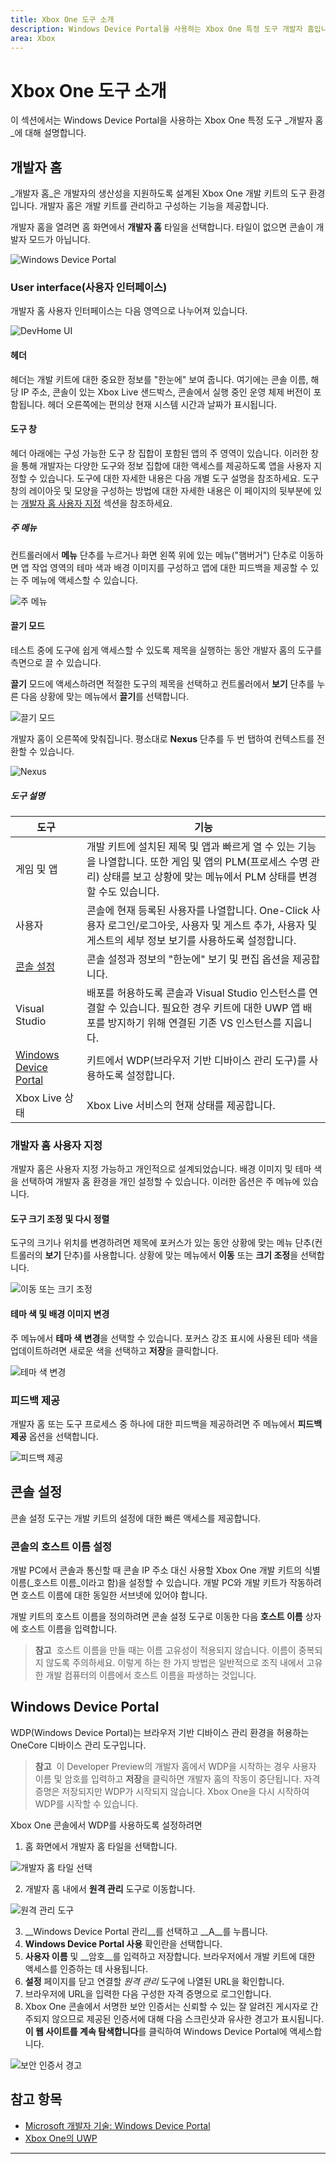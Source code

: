 ```yaml
---
title: Xbox One 도구 소개
description: Windows Device Portal을 사용하는 Xbox One 특정 도구 개발자 홈입니다.
area: Xbox
---
```


# Xbox One 도구 소개

이 섹션에서는 Windows Device Portal을 사용하는 Xbox One 특정 도구 _개발자 홈_에 대해 설명합니다.

## 개발자 홈

_개발자 홈_은 개발자의 생산성을 지원하도록 설계된 Xbox One 개발 키트의 도구 환경입니다. 개발자 홈은 개발 키트를 관리하고 구성하는 기능을 제공합니다.

개발자 홈을 열려면 홈 화면에서 **개발자 홈** 타일을 선택합니다. 타일이 없으면 콘솔이 개발자 모드가 아닙니다.

  ![Windows Device Portal](images/windowsdeviceportal_1.png)

### User interface(사용자 인터페이스)
개발자 홈 사용자 인터페이스는 다음 영역으로 나누어져 있습니다.

  ![DevHome UI](images/devhome_ui.png)

#### 헤더
헤더는 개발 키트에 대한 중요한 정보를 "한눈에" 보여 줍니다. 여기에는 콘솔 이름, 해당 IP 주소, 콘솔이 있는 Xbox Live 샌드박스, 콘솔에서 실행 중인 운영 체제 버전이 포함됩니다. 헤더 오른쪽에는 편의상 현재 시스템 시간과 날짜가 표시됩니다.

#### 도구 창
헤더 아래에는 구성 가능한 도구 창 집합이 포함된 앱의 주 영역이 있습니다. 이러한 창을 통해 개발자는 다양한 도구와 정보 집합에 대한 액세스를 제공하도록 앱을 사용자 지정할 수 있습니다. 도구에 대한 자세한 내용은 다음 개별 도구 설명을 참조하세요. 도구 창의 레이아웃 및 모양을 구성하는 방법에 대한 자세한 내용은 이 페이지의 뒷부분에 있는 [개발자 홈 사용자 지정](#customizing-dev-home) 섹션을 참조하세요. 

##### 주 메뉴
컨트롤러에서 **메뉴** 단추를 누르거나 화면 왼쪽 위에 있는 메뉴("햄버거") 단추로 이동하면 앱 작업 영역의 테마 색과 배경 이미지를 구성하고 앱에 대한 피드백을 제공할 수 있는 주 메뉴에 액세스할 수 있습니다.

  ![주 메뉴](images/devhome_mainmenu.png)

#### 끌기 모드
테스트 중에 도구에 쉽게 액세스할 수 있도록 제목을 실행하는 동안 개발자 홈의 도구를 측면으로 끌 수 있습니다.

**끌기** 모드에 액세스하려면 적절한 도구의 제목을 선택하고 컨트롤러에서 **보기** 단추를 누른 다음 상황에 맞는 메뉴에서 **끌기**를 선택합니다.

  ![끌기 모드](images/devhome_snapmode.png)

개발자 홈이 오른쪽에 맞춰집니다. 평소대로 **Nexus** 단추를 두 번 탭하여 컨텍스트를 전환할 수 있습니다.

  ![Nexus](images/devhome_nexus.png)

##### 도구 설명
| 도구  | 기능 |
|-------|--------------|
| 게임 및 앱  | 개발 키트에 설치된 제목 및 앱과 빠르게 열 수 있는 기능을 나열합니다. 또한 게임 및 앱의 PLM(프로세스 수명 관리) 상태를 보고 상황에 맞는 메뉴에서 PLM 상태를 변경할 수도 있습니다. |
| 사용자 | 콘솔에 현재 등록된 사용자를 나열합니다. One-Click 사용자 로그인/로그아웃, 사용자 및 게스트 추가, 사용자 및 게스트의 세부 정보 보기를 사용하도록 설정합니다. |
| [콘솔 설정](#console-settings) | 콘솔 설정과 정보의 "한눈에" 보기 및 편집 옵션을 제공합니다. |
| Visual Studio | 배포를 허용하도록 콘솔과 Visual Studio 인스턴스를 연결할 수 있습니다. 필요한 경우 키트에 대한 UWP 앱 배포를 방지하기 위해 연결된 기존 VS 인스턴스를 지웁니다. |
| [Windows Device Portal](#windows-device-portal) | 키트에서 WDP(브라우저 기반 디바이스 관리 도구)를 사용하도록 설정합니다. |
| Xbox Live 상태 | Xbox Live 서비스의 현재 상태를 제공합니다. |

### 개발자 홈 사용자 지정

개발자 홈은 사용자 지정 가능하고 개인적으로 설계되었습니다. 배경 이미지 및 테마 색을 선택하여 개발자 홈 환경을 개인 설정할 수 있습니다. 이러한 옵션은 주 메뉴에 있습니다.

#### 도구 크기 조정 및 다시 정렬
도구의 크기나 위치를 변경하려면 제목에 포커스가 있는 동안 상황에 맞는 메뉴 단추(컨트롤러의 **보기** 단추)를 사용합니다. 상황에 맞는 메뉴에서 **이동** 또는 **크기 조정**을 선택합니다.

  ![이동 또는 크기 조정](images/devhome_move.png)

#### 테마 색 및 배경 이미지 변경
주 메뉴에서 **테마 색 변경**을 선택할 수 있습니다. 포커스 강조 표시에 사용된 테마 색을 업데이트하려면 새로운 색을 선택하고 **저장**을 클릭합니다.

  ![테마 색 변경](images/devhome_colors.png)

### 피드백 제공
개발자 홈 또는 도구 프로세스 중 하나에 대한 피드백을 제공하려면 주 메뉴에서 **피드백 제공** 옵션을 선택합니다.

  ![피드백 제공](images/devhome_feedback.png)

## 콘솔 설정
콘솔 설정 도구는 개발 키트의 설정에 대한 빠른 액세스를 제공합니다.

### 콘솔의 호스트 이름 설정
개발 PC에서 콘솔과 통신할 때 콘솔 IP 주소 대신 사용할 Xbox One 개발 키트의 식별 이름(_호스트 이름_이라고 함)을 설정할 수 있습니다. 개발 PC와 개발 키트가 작동하려면 호스트 이름에 대한 동일한 서브넷에 있어야 합니다.  

개발 키트의 호스트 이름을 정의하려면 콘솔 설정 도구로 이동한 다음 __호스트 이름__ 상자에 호스트 이름을 입력합니다.  

  > **참고**&nbsp;&nbsp;호스트 이름을 만들 때는 이름 고유성이 적용되지 않습니다. 이름이 중복되지 않도록 주의하세요. 이렇게 하는 한 가지 방법은 일반적으로 조직 내에서 고유한 개발 컴퓨터의 이름에서 호스트 이름을 파생하는 것입니다.

## Windows Device Portal
WDP(Windows Device Portal)는 브라우저 기반 디바이스 관리 환경을 허용하는 OneCore 디바이스 관리 도구입니다.

> **참고**&nbsp;&nbsp;이 Developer Preview의 개발자 홈에서 WDP을 시작하는 경우 사용자 이름 및 암호를 입력하고 **저장**을 클릭하면 개발자 홈의 작동이 중단됩니다. 
자격 증명은 저장되지만 WDP가 시작되지 않습니다. 
Xbox One을 다시 시작하여 WDP를 시작할 수 있습니다.

Xbox One 콘솔에서 WDP를 사용하도록 설정하려면

1. 홈 화면에서 개발자 홈 타일을 선택합니다.

  ![개발자 홈 타일 선택](images/windowsdeviceportal_1.png)

2. 개발자 홈 내에서 **원격 관리** 도구로 이동합니다.

  ![원격 관리 도구](images/windowsdeviceportal_2.png)

3. __Windows Device Portal 관리__를 선택하고 __A__를 누릅니다.
4. __Windows Device Portal 사용__ 확인란을 선택합니다.
5. __사용자 이름__ 및 __암호__를 입력하고 저장합니다. 브라우저에서 개발 키트에 대한 액세스를 인증하는 데 사용됩니다.
6. __설정__ 페이지를 닫고 연결할 _원격 관리_ 도구에 나열된 URL을 확인합니다.
7. 브라우저에 URL을 입력한 다음 구성한 자격 증명으로 로그인합니다.
8. Xbox One 콘솔에서 서명한 보안 인증서는 신뢰할 수 있는 잘 알려진 게시자로 간주되지 않으므로 제공된 인증서에 대해 다음 스크린샷과 유사한 경고가 표시됩니다. **이 웹 사이트를 계속 탐색합니다**를 클릭하여 Windows Device Portal에 액세스합니다.

  ![보안 인증서 경고](images/security_cert_warning.jpg)

## 참고 항목
- [Microsoft 개발자 기술: Windows Device Portal](https://ms-iot.github.io/content/en-US/win10/tools/DevicePortal.htm)
- [Xbox One의 UWP](index.md)



----


<!--HONumber=Mar16_HO5-->


